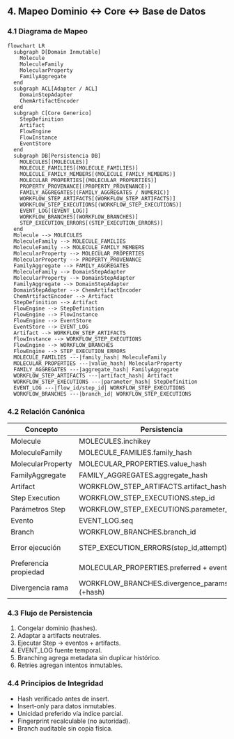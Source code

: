 ## 4. Mapeo Dominio ↔ Core ↔ Base de Datos

### 4.1 Diagrama de Mapeo

```mermaid
flowchart LR
  subgraph D[Domain Inmutable]
    Molecule
    MoleculeFamily
    MolecularProperty
    FamilyAggregate
  end
  subgraph ACL[Adapter / ACL]
    DomainStepAdapter
    ChemArtifactEncoder
  end
  subgraph C[Core Generico]
    StepDefinition
    Artifact
    FlowEngine
    FlowInstance
    EventStore
  end
  subgraph DB[Persistencia DB]
    MOLECULES[(MOLECULES)]
    MOLECULE_FAMILIES[(MOLECULE_FAMILIES)]
    MOLECULE_FAMILY_MEMBERS[(MOLECULE_FAMILY_MEMBERS)]
    MOLECULAR_PROPERTIES[(MOLECULAR_PROPERTIES)]
    PROPERTY_PROVENANCE[(PROPERTY_PROVENANCE)]
    FAMILY_AGGREGATES[(FAMILY_AGGREGATES / NUMERIC)]
    WORKFLOW_STEP_ARTIFACTS[(WORKFLOW_STEP_ARTIFACTS)]
    WORKFLOW_STEP_EXECUTIONS[(WORKFLOW_STEP_EXECUTIONS)]
    EVENT_LOG[(EVENT_LOG)]
    WORKFLOW_BRANCHES[(WORKFLOW_BRANCHES)]
    STEP_EXECUTION_ERRORS[(STEP_EXECUTION_ERRORS)]
  end
  Molecule --> MOLECULES
  MoleculeFamily --> MOLECULE_FAMILIES
  MoleculeFamily --> MOLECULE_FAMILY_MEMBERS
  MolecularProperty --> MOLECULAR_PROPERTIES
  MolecularProperty --> PROPERTY_PROVENANCE
  FamilyAggregate --> FAMILY_AGGREGATES
  MoleculeFamily --> DomainStepAdapter
  MolecularProperty --> DomainStepAdapter
  FamilyAggregate --> DomainStepAdapter
  DomainStepAdapter --> ChemArtifactEncoder
  ChemArtifactEncoder --> Artifact
  StepDefinition --> Artifact
  FlowEngine --> StepDefinition
  FlowEngine --> FlowInstance
  FlowEngine --> EventStore
  EventStore --> EVENT_LOG
  Artifact --> WORKFLOW_STEP_ARTIFACTS
  FlowInstance --> WORKFLOW_STEP_EXECUTIONS
  FlowEngine --> WORKFLOW_BRANCHES
  FlowEngine --> STEP_EXECUTION_ERRORS
  MOLECULE_FAMILIES ---|family_hash| MoleculeFamily
  MOLECULAR_PROPERTIES ---|value_hash| MolecularProperty
  FAMILY_AGGREGATES ---|aggregate_hash| FamilyAggregate
  WORKFLOW_STEP_ARTIFACTS ---|artifact_hash| Artifact
  WORKFLOW_STEP_EXECUTIONS ---|parameter_hash| StepDefinition
  EVENT_LOG ---|flow_id/step_id| WORKFLOW_STEP_EXECUTIONS
  WORKFLOW_BRANCHES ---|branch_id| WORKFLOW_STEP_EXECUTIONS
```

### 4.2 Relación Canónica

| Concepto              | Persistencia                                | Identidad                |
| --------------------- | ------------------------------------------- | ------------------------ |
| Molecule              | MOLECULES.inchikey                          | inchikey                 |
| MoleculeFamily        | MOLECULE_FAMILIES.family_hash               | family_hash              |
| MolecularProperty     | MOLECULAR_PROPERTIES.value_hash             | value_hash               |
| FamilyAggregate       | FAMILY_AGGREGATES.aggregate_hash            | aggregate_hash           |
| Artifact              | WORKFLOW_STEP_ARTIFACTS.artifact_hash       | artifact_hash            |
| Step Execution        | WORKFLOW_STEP_EXECUTIONS.step_id            | step_id                  |
| Parámetros Step       | WORKFLOW_STEP_EXECUTIONS.parameter_hash     | parameter_hash           |
| Evento                | EVENT_LOG.seq                               | seq                      |
| Branch                | WORKFLOW_BRANCHES.branch_id                 | branch_id                |
| Error ejecución       | STEP_EXECUTION_ERRORS(step_id,attempt)      | attempt_number compuesto |
| Preferencia propiedad | MOLECULAR_PROPERTIES.preferred + evento     | preferred=true           |
| Divergencia rama      | WORKFLOW_BRANCHES.divergence_params (+hash) | divergence_params_hash   |

### 4.3 Flujo de Persistencia

1. Congelar dominio (hashes).
2. Adaptar a artifacts neutrales.
3. Ejecutar Step → eventos + artifacts.
4. EVENT_LOG fuente temporal.
5. Branching agrega metadata sin duplicar histórico.
6. Retries agregan intentos inmutables.

### 4.4 Principios de Integridad

- Hash verificado antes de insert.
- Insert-only para datos inmutables.
- Unicidad preferido vía índice parcial.
- Fingerprint recalculable (no autoridad).
- Branch auditable sin copia física.
